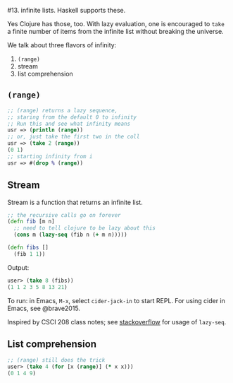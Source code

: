 #13. infinite lists. Haskell supports these.


Yes Clojure has those, too. With lazy evaluation, one is encouraged to `take`
a finite number of items from the infinite list without breaking the
universe.

We talk about three flavors of infinity:

1. `(range)`
2. stream
3. list comprehension

## `(range)`
```clojure
;; (range) returns a lazy sequence,
;; staring from the default 0 to infinity
;; Run this and see what infinity means
usr => (println (range))
;; or, just take the first two in the coll
usr => (take 2 (range))
(0 1)
;; starting infinity from i
usr => #(drop % (range))
```

## Stream

Stream is a function that returns an infinite list. 

```clojure
;; the recursive calls go on forever
(defn fib [m n]
  ;; need to tell clojure to be lazy about this
  (cons m (lazy-seq (fib n (+ m n)))))

(defn fibs []
  (fib 1 1))
```

Output:

```clojure
user> (take 8 (fibs))
(1 1 2 3 5 8 13 21)
```

To run: in Emacs, `M-x`, select `cider-jack-in` to start REPL. For using cider in Emacs, see @brave2015.

Inspired by CSCI 208 class notes; see [stackoverflow](http://stackoverflow.com/questions/4992298/clojure-lazy-sequence-usage) for usage of `lazy-seq`.




## List comprehension

```clojure
;; (range) still does the trick
user> (take 4 (for [x (range)] (* x x)))
(0 1 4 9)
```
